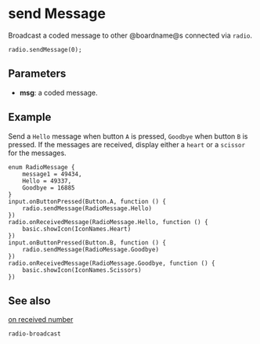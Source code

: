 # send Message

Broadcast a coded message to other @boardname@s connected via ``radio``.

```sig
radio.sendMessage(0);
```

## Parameters

* **msg**: a coded message.

## Example

Send a ``Hello`` message when button ``A`` is pressed, ``Goodbye`` when button ``B`` is pressed. If the messages are received, display either a ``heart`` or a ``scissor`` for the messages.

```blocks
enum RadioMessage {
    message1 = 49434,
    Hello = 49337,
    Goodbye = 16885
}
input.onButtonPressed(Button.A, function () {
    radio.sendMessage(RadioMessage.Hello)
})
radio.onReceivedMessage(RadioMessage.Hello, function () {
    basic.showIcon(IconNames.Heart)
})
input.onButtonPressed(Button.B, function () {
    radio.sendMessage(RadioMessage.Goodbye)
})
radio.onReceivedMessage(RadioMessage.Goodbye, function () {
    basic.showIcon(IconNames.Scissors)
})
```

## See also

[on received number](/reference/radio/on-received-number)

```package
radio-broadcast
```